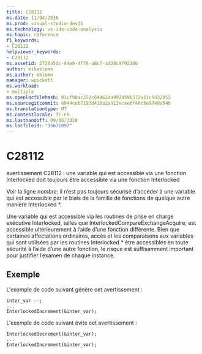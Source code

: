 ```yaml
---
title: C28112
ms.date: 11/04/2016
ms.prod: visual-studio-dev15
ms.technology: vs-ide-code-analysis
ms.topic: reference
f1_keywords:
- C28112
helpviewer_keywords:
- C28112
ms.assetid: 2720a5dc-84e9-4f78-a8c7-a320c9f9216b
author: mikeblome
ms.author: mblome
manager: wpickett
ms.workload:
- multiple
ms.openlocfilehash: 01cf98ac352c64463da992459b372a11c5d32055
ms.sourcegitcommit: 6944ceb7193d410a2a913ecee6f40c6e87e8a54b
ms.translationtype: MT
ms.contentlocale: fr-FR
ms.lasthandoff: 09/06/2018
ms.locfileid: "35671097"
---
```

# <a name="c28112"></a>C28112
avertissement C28112 : une variable qui est accessible via une fonction Interlocked doit toujours être accessible via une fonction Interlocked

 Voir la ligne *nombre*: il n’est pas toujours sécurisé d’accéder à une variable qui est accessible par le biais de la famille de fonctions de quelque autre manière Interlocked *.

 Une variable qui est accessible via les routines de prise en charge exécutive Interlocked, telles que InterlockedCompareExchangeAcquire, est accessible ultérieurement à l’aide d’une fonction différente. Bien que certaines affectations ordinaires, accès et les comparaisons aux variables qui sont utilisées par les routines Interlocked * être accessibles en toute sécurité à l’aide d’une autre fonction, le risque est suffisamment important pour justifier l’examen de chaque instance.

## <a name="example"></a>Exemple
 L'exemple de code suivant génère cet avertissement :

```
inter_var --;
...
InterlockedIncrement(&inter_var);
```

 L'exemple de code suivant évite cet avertissement :

```
InterlockedDecrement(&inter_var);
...
InterlockedIncrement(&inter_var);
```